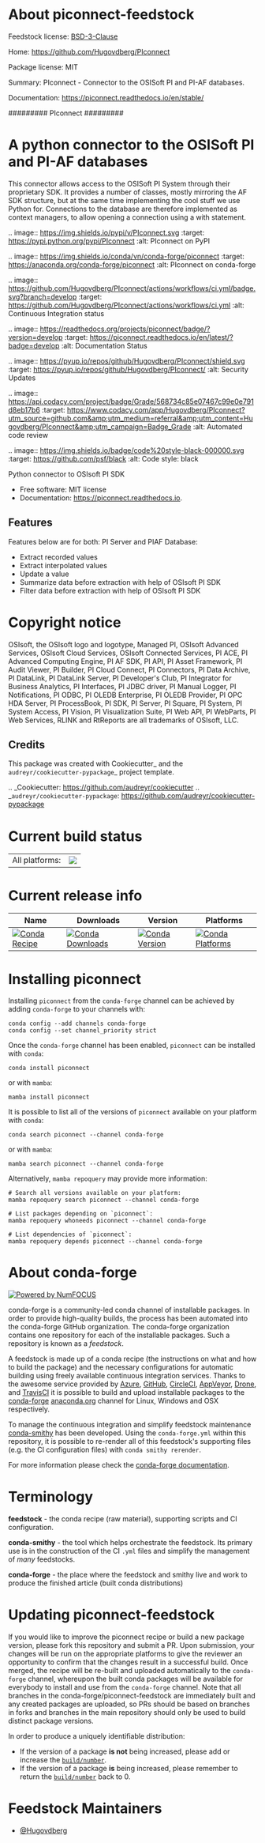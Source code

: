 About piconnect-feedstock
=========================

Feedstock license: [BSD-3-Clause](https://github.com/conda-forge/piconnect-feedstock/blob/main/LICENSE.txt)

Home: https://github.com/Hugovdberg/PIconnect

Package license: MIT

Summary: PIconnect - Connector to the OSISoft PI and PI-AF databases.

Documentation: https://piconnect.readthedocs.io/en/stable/

#########
PIconnect
#########

A python connector to the OSISoft PI and PI-AF databases
========================================================

This connector allows access to the OSISoft PI System through their
proprietary SDK. It provides a number of classes, mostly mirroring the AF SDK
structure, but at the same time implementing the cool stuff we use Python for.
Connections to the database are therefore implemented as context managers, to
allow opening a connection using a with statement.

.. image:: https://img.shields.io/pypi/v/PIconnect.svg
    :target: https://pypi.python.org/pypi/PIconnect
    :alt: PIconnect on PyPI

.. image:: https://img.shields.io/conda/vn/conda-forge/piconnect
    :target: https://anaconda.org/conda-forge/piconnect
    :alt: PIconnect on conda-forge

.. image:: https://github.com/Hugovdberg/PIconnect/actions/workflows/ci.yml/badge.svg?branch=develop
    :target: https://github.com/Hugovdberg/PIconnect/actions/workflows/ci.yml
    :alt: Continuous Integration status

.. image:: https://readthedocs.org/projects/piconnect/badge/?version=develop
    :target: https://piconnect.readthedocs.io/en/latest/?badge=develop
    :alt: Documentation Status

.. image:: https://pyup.io/repos/github/Hugovdberg/PIconnect/shield.svg
    :target: https://pyup.io/repos/github/Hugovdberg/PIconnect/
    :alt: Security Updates

.. image:: https://api.codacy.com/project/badge/Grade/568734c85e07467c99e0e791d8eb17b6
    :target: https://www.codacy.com/app/Hugovdberg/PIconnect?utm_source=github.com&amp;utm_medium=referral&amp;utm_content=Hugovdberg/PIconnect&amp;utm_campaign=Badge_Grade
    :alt: Automated code review

.. image:: https://img.shields.io/badge/code%20style-black-000000.svg
    :target: https://github.com/psf/black
    :alt: Code style: black

Python connector to OSIsoft PI SDK


* Free software: MIT license
* Documentation: https://piconnect.readthedocs.io.


Features
--------
Features below are for both: PI Server and PIAF Database:

* Extract recorded values
* Extract interpolated values
* Update a value
* Summarize data before extraction with help of OSIsoft PI SDK
* Filter data before extraction with help of OSIsoft PI SDK

Copyright notice
================
OSIsoft, the OSIsoft logo and logotype, Managed PI, OSIsoft Advanced Services,
OSIsoft Cloud Services, OSIsoft Connected Services, PI ACE, PI Advanced
Computing Engine, PI AF SDK, PI API, PI Asset Framework, PI Audit Viewer, PI
Builder, PI Cloud Connect, PI Connectors, PI Data Archive, PI DataLink, PI
DataLink Server, PI Developer's Club, PI Integrator for Business Analytics, PI
Interfaces, PI JDBC driver, PI Manual Logger, PI Notifications, PI ODBC, PI
OLEDB Enterprise, PI OLEDB Provider, PI OPC HDA Server, PI ProcessBook, PI
SDK, PI Server, PI Square, PI System, PI System Access, PI Vision, PI
Visualization Suite, PI Web API, PI WebParts, PI Web Services, RLINK and
RtReports are all trademarks of OSIsoft, LLC.

Credits
---------

This package was created with Cookiecutter_ and the
`audreyr/cookiecutter-pypackage`_ project template.

.. _Cookiecutter: https://github.com/audreyr/cookiecutter
.. _`audreyr/cookiecutter-pypackage`: https://github.com/audreyr/cookiecutter-pypackage

Current build status
====================


<table><tr><td>All platforms:</td>
    <td>
      <a href="https://dev.azure.com/conda-forge/feedstock-builds/_build/latest?definitionId=13636&branchName=main">
        <img src="https://dev.azure.com/conda-forge/feedstock-builds/_apis/build/status/piconnect-feedstock?branchName=main">
      </a>
    </td>
  </tr>
</table>

Current release info
====================

| Name | Downloads | Version | Platforms |
| --- | --- | --- | --- |
| [![Conda Recipe](https://img.shields.io/badge/recipe-piconnect-green.svg)](https://anaconda.org/conda-forge/piconnect) | [![Conda Downloads](https://img.shields.io/conda/dn/conda-forge/piconnect.svg)](https://anaconda.org/conda-forge/piconnect) | [![Conda Version](https://img.shields.io/conda/vn/conda-forge/piconnect.svg)](https://anaconda.org/conda-forge/piconnect) | [![Conda Platforms](https://img.shields.io/conda/pn/conda-forge/piconnect.svg)](https://anaconda.org/conda-forge/piconnect) |

Installing piconnect
====================

Installing `piconnect` from the `conda-forge` channel can be achieved by adding `conda-forge` to your channels with:

```
conda config --add channels conda-forge
conda config --set channel_priority strict
```

Once the `conda-forge` channel has been enabled, `piconnect` can be installed with `conda`:

```
conda install piconnect
```

or with `mamba`:

```
mamba install piconnect
```

It is possible to list all of the versions of `piconnect` available on your platform with `conda`:

```
conda search piconnect --channel conda-forge
```

or with `mamba`:

```
mamba search piconnect --channel conda-forge
```

Alternatively, `mamba repoquery` may provide more information:

```
# Search all versions available on your platform:
mamba repoquery search piconnect --channel conda-forge

# List packages depending on `piconnect`:
mamba repoquery whoneeds piconnect --channel conda-forge

# List dependencies of `piconnect`:
mamba repoquery depends piconnect --channel conda-forge
```


About conda-forge
=================

[![Powered by
NumFOCUS](https://img.shields.io/badge/powered%20by-NumFOCUS-orange.svg?style=flat&colorA=E1523D&colorB=007D8A)](https://numfocus.org)

conda-forge is a community-led conda channel of installable packages.
In order to provide high-quality builds, the process has been automated into the
conda-forge GitHub organization. The conda-forge organization contains one repository
for each of the installable packages. Such a repository is known as a *feedstock*.

A feedstock is made up of a conda recipe (the instructions on what and how to build
the package) and the necessary configurations for automatic building using freely
available continuous integration services. Thanks to the awesome service provided by
[Azure](https://azure.microsoft.com/en-us/services/devops/), [GitHub](https://github.com/),
[CircleCI](https://circleci.com/), [AppVeyor](https://www.appveyor.com/),
[Drone](https://cloud.drone.io/welcome), and [TravisCI](https://travis-ci.com/)
it is possible to build and upload installable packages to the
[conda-forge](https://anaconda.org/conda-forge) [anaconda.org](https://anaconda.org/)
channel for Linux, Windows and OSX respectively.

To manage the continuous integration and simplify feedstock maintenance
[conda-smithy](https://github.com/conda-forge/conda-smithy) has been developed.
Using the ``conda-forge.yml`` within this repository, it is possible to re-render all of
this feedstock's supporting files (e.g. the CI configuration files) with ``conda smithy rerender``.

For more information please check the [conda-forge documentation](https://conda-forge.org/docs/).

Terminology
===========

**feedstock** - the conda recipe (raw material), supporting scripts and CI configuration.

**conda-smithy** - the tool which helps orchestrate the feedstock.
                   Its primary use is in the construction of the CI ``.yml`` files
                   and simplify the management of *many* feedstocks.

**conda-forge** - the place where the feedstock and smithy live and work to
                  produce the finished article (built conda distributions)


Updating piconnect-feedstock
============================

If you would like to improve the piconnect recipe or build a new
package version, please fork this repository and submit a PR. Upon submission,
your changes will be run on the appropriate platforms to give the reviewer an
opportunity to confirm that the changes result in a successful build. Once
merged, the recipe will be re-built and uploaded automatically to the
`conda-forge` channel, whereupon the built conda packages will be available for
everybody to install and use from the `conda-forge` channel.
Note that all branches in the conda-forge/piconnect-feedstock are
immediately built and any created packages are uploaded, so PRs should be based
on branches in forks and branches in the main repository should only be used to
build distinct package versions.

In order to produce a uniquely identifiable distribution:
 * If the version of a package **is not** being increased, please add or increase
   the [``build/number``](https://docs.conda.io/projects/conda-build/en/latest/resources/define-metadata.html#build-number-and-string).
 * If the version of a package **is** being increased, please remember to return
   the [``build/number``](https://docs.conda.io/projects/conda-build/en/latest/resources/define-metadata.html#build-number-and-string)
   back to 0.

Feedstock Maintainers
=====================

* [@Hugovdberg](https://github.com/Hugovdberg/)

